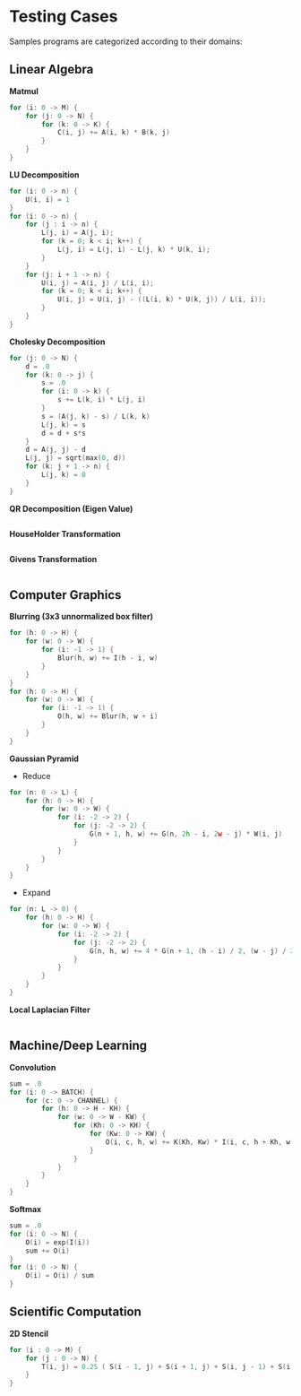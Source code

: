 # Testing Cases

Samples programs are categorized according to their domains:

## Linear Algebra
**Matmul**
```c++
for (i: 0 -> M) {
    for (j: 0 -> N) {
        for (k: 0 -> K) {
            C(i, j) += A(i, k) * B(k, j)
        }
    }
}
```
**LU Decomposition**
```c++
for (i: 0 -> n) {
    U(i, i) = 1
}
for (i: 0 -> n) {
    for (j : i -> n) {
        L(j, i) = A(j, i);
        for (k = 0; k < i; k++) {
            L(j, i) = L(j, i) - L(j, k) * U(k, i);
        }
    }
    for (j: i + 1 -> n) {
        U(i, j) = A(i, j) / L(i, i);
        for (k = 0; k < i; k++) {
            U(i, j) = U(i, j) - ((L(i, k) * U(k, j)) / L(i, i));
        }
    }
}
```
**Cholesky Decomposition**
```c++
for (j: 0 -> N) {
    d = .0
    for (k: 0 -> j) {
        s = .0
        for (i: 0 -> k) {
            s += L(k, i) * L(j, i)
        }
        s = (A(j, k) - s) / L(k, k)
        L(j, k) = s
        d = d + s*s
    }
    d = A(j, j) - d
    L(j, j) = sqrt(max(0, d))
    for (k: j + 1 -> n) {
        L(j, k) = 0
    }
}
```
**QR Decomposition (Eigen Value)**
```c++
```
**HouseHolder Transformation**
```c++
```
**Givens Transformation**
```c++
```
## Computer Graphics
**Blurring (3x3 unnormalized box filter)**
```c++
for (h: 0 -> H) {
    for (w: 0 -> W) {
        for (i: -1 -> 1) {
            Blur(h, w) += I(h - i, w)
        }
    }
}
for (h: 0 -> H) {
    for (w: 0 -> W) {
        for (i: -1 -> 1) {
            O(h, w) += Blur(h, w + i)
        }
    }
}
```
**Gaussian Pyramid**
- Reduce
```c++
for (n: 0 -> L) {
    for (h: 0 -> H) {
        for (w: 0 -> W) {
            for (i: -2 -> 2) {
                for (j: -2 -> 2) {
                    G(n + 1, h, w) += G(n, 2h - i, 2w - j) * W(i, j)
                }
            }
        }
    }
}
```
- Expand
```c++
for (n: L -> 0) {
    for (h: 0 -> H) {
        for (w: 0 -> W) {
            for (i: -2 -> 2) {
                for (j: -2 -> 2) {
                    G(n, h, w) += 4 * G(n + 1, (h - i) / 2, (w - j) / 2) * W(i, j)
                }
            }
        }
    }
}
```
**Local Laplacian Filter**
```c++

```

## Machine/Deep Learning

**Convolution**
```c++
sum = .0
for (i: 0 -> BATCH) {
    for (c: 0 -> CHANNEL) {
        for (h: 0 -> H - KH) {
            for (w: 0 -> W - KW) {
                for (Kh: 0 -> KH) {
                    for (Kw: 0 -> KW) {
                        O(i, c, h, w) += K(Kh, Kw) * I(i, c, h + Kh, w + Kw)
                    }
                }
            }
        }
    }
}
```
**Softmax**
```c++
sum = .0
for (i: 0 -> N) {
    O(i) = exp(I(i))
    sum += O(i)
}
for (i: 0 -> N) {
    O(i) = O(i) / sum
}
```

## Scientific Computation
**2D Stencil**
```c++
for (i : 0 -> M) {
    for (j : 0 -> N) {
        T(i, j) = 0.25 ( S(i - 1, j) + S(i + 1, j) + S(i, j - 1) + S(i, j + 1))
    }
}
```
